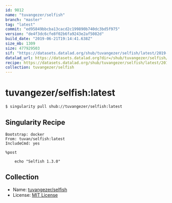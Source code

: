 ```yaml
---
id: 9812
name: "tuvangezer/selfish"
branch: "master"
tag: "latest"
commit: "ed95849bbcba13cacd2c199890b740dc3bd5f975"
version: "de4f3dc6cfe8f02b6fa9243e2af5082d"
build_date: "2019-06-21T19:14:41.638Z"
size_mb: 1309
size: 477929503
sif: "https://datasets.datalad.org/shub/tuvangezer/selfish/latest/2019-06-21-ed95849b-de4f3dc6/de4f3dc6cfe8f02b6fa9243e2af5082d.simg"
datalad_url: https://datasets.datalad.org?dir=/shub/tuvangezer/selfish/latest/2019-06-21-ed95849b-de4f3dc6/
recipe: https://datasets.datalad.org/shub/tuvangezer/selfish/latest/2019-06-21-ed95849b-de4f3dc6/Singularity
collection: tuvangezer/selfish
---
```


# tuvangezer/selfish:latest

```bash
$ singularity pull shub://tuvangezer/selfish:latest
```

## Singularity Recipe

```singularity
Bootstrap: docker
From: tuvan/selfish:latest
IncludeCmd: yes

%post

    echo "Selfish 1.3.0"
```

## Collection

 - Name: [tuvangezer/selfish](https://github.com/tuvangezer/selfish)
 - License: [MIT License](https://api.github.com/licenses/mit)

